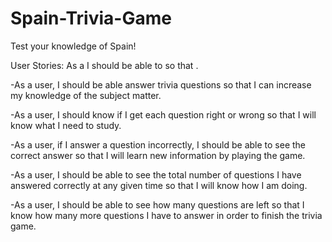 # Spain-Trivia-Game
Test your knowledge of Spain!

User Stories: As a <role> I should be able to <goal> so that <reason>.

-As a user, I should be able answer trivia questions so that I can increase my knowledge of the subject matter.

-As a user, I should know if I get each question right or wrong so that I will know what I need to study.

-As a user, if I answer a question incorrectly, I should be able to see the correct answer so that I will learn new information by playing the game.

-As a user, I should be able to see the total number of questions I have answered correctly at any given time so that I will know how I am doing.

-As a user, I should be able to see how many questions are left so that I know how many more questions I have to answer in order to finish the trivia game.
